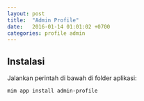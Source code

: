 ```yaml
---
layout: post
title:  "Admin Profile"
date:   2016-01-14 01:01:02 +0700
categories: profile admin
---
```


## Instalasi

Jalankan perintah di bawah di folder aplikasi:

```
mim app install admin-profile
```

